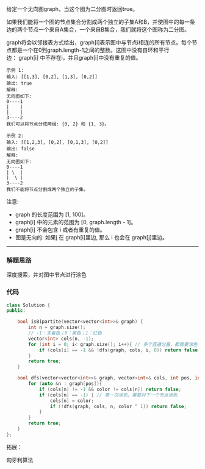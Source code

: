 给定一个无向图graph，当这个图为二分图时返回true。

如果我们能将一个图的节点集合分割成两个独立的子集A和B，并使图中的每一条边的两个节点一个来自A集合，一个来自B集合，我们就将这个图称为二分图。

graph将会以邻接表方式给出，graph[i]表示图中与节点i相连的所有节点。每个节点都是一个在0到graph.length-1之间的整数。这图中没有自环和平行边： graph[i] 中不存在i，并且graph[i]中没有重复的值。

```case
示例 1:
输入: [[1,3], [0,2], [1,3], [0,2]]
输出: true
解释:
无向图如下:
0----1
|    |
|    |
3----2
我们可以将节点分成两组: {0, 2} 和 {1, 3}。

示例 2:
输入: [[1,2,3], [0,2], [0,1,3], [0,2]]
输出: false
解释:
无向图如下:
0----1
| \  |
|  \ |
3----2
我们不能将节点分割成两个独立的子集。
```

注意:

- graph 的长度范围为 [1, 100]。
- graph[i] 中的元素的范围为 [0, graph.length - 1]。
- graph[i] 不会包含 i 或者有重复的值。
- 图是无向的: 如果j 在 graph[i]里边, 那么 i 也会在 graph[j]里边。

---

### 解题思路

深度搜索，并对图中节点进行涂色

### 代码

```cpp
class Solution {
public:

    bool isBipartite(vector<vector<int>>& graph) {
        int n = graph.size();
        // -1：未着色；0：黑色；1：红色
        vector<int> cols(n, -1);
        for (int i = 0; i< graph.size(); i++){ // 多个连通分量，都需要涂色
            if (cols[i] == -1 && !dfs(graph, cols, i, 0)) return false;
        }
        return true;
    }

    bool dfs(vector<vector<int>>& graph, vector<int>& cols, int pos, int color){
        for (auto &n : graph[pos]){
            if (cols[n] != -1 && color != cols[n]) return false;
            if (cols[n] == -1) { // 第一次涂色，需要对下一个节点涂色
                cols[n] = color;
                if (!dfs(graph, cols, n, color ^ 1)) return false;
            }
        }
        return true;
    }
};
```

拓展：

匈牙利算法
